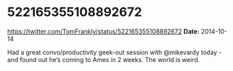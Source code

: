 # 522165355108892672
https://twitter.com/TomFrankly/status/522165355108892672
**Date:** 2014-10-14

Had a great convo/productivity geek-out session with @mikevardy today - and found out he’s coming to Ames in 2 weeks. The world is weird.
